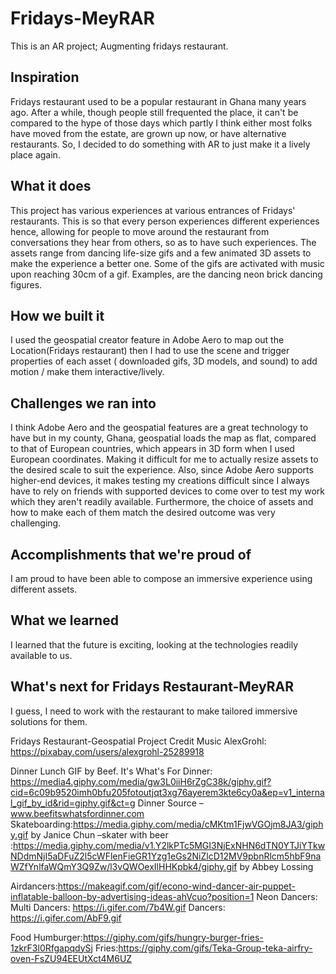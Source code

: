 # Fridays-MeyRAR
This is an AR project; Augmenting fridays restaurant.
## Inspiration
Fridays restaurant used to be a popular restaurant in Ghana many years ago.
After a while, though people still frequented the place, it can't be compared to the hype of those days which partly I think either most folks have moved from the estate, are grown up now, or have alternative restaurants.
So, I decided to do something with AR to just make it a lively place again.

## What it does
This project has various experiences at various entrances of Fridays' restaurants. This is so that every person experiences different experiences hence, allowing for people to move around the restaurant from conversations they hear from others, so as to have such experiences.
The assets range from dancing life-size gifs and a few animated 3D assets to make the experience a better one.
Some of the gifs are activated with music upon reaching 30cm of a gif. Examples, are the dancing neon brick dancing figures.

## How we built it
I used the geospatial creator feature in Adobe Aero to map out the Location(Fridays restaurant) then I had to use the scene and trigger properties of each asset ( downloaded gifs, 3D models, and sound) to add motion / make them interactive/lively.

## Challenges we ran into
I think Adobe Aero and the geospatial features are a great technology to have but in my county, Ghana, geospatial loads the map as flat, compared to that of European countries, which appears in 3D form when I used European coordinates. Making it difficult for me to actually resize assets to the desired scale to suit the experience.
Also, since Adobe Aero supports higher-end devices, it makes testing my creations difficult since I always have to rely on friends with supported devices to come over to test my work which they aren't readily available.
Furthermore, the choice of assets and how to make each of them match the desired outcome was very challenging.

## Accomplishments that we're proud of
I am proud to have been able to compose an immersive experience using different assets.

## What we learned
I learned that the future is exciting, looking at the technologies readily available to us.

## What's next for Fridays Restaurant-MeyRAR
I guess, I need to work with the restaurant to make tailored immersive solutions for them.

Fridays Restaurant-Geospatial Project
Credit
Music
AlexGrohl: https://pixabay.com/users/alexgrohl-25289918
 
Dinner Lunch GIF by Beef. It's What's For Dinner: https://media4.giphy.com/media/gw3L0iiH6rZgC38k/giphy.gif?cid=6c09b9520imh0bfu205fotoutjqt3xg76ayerem3kte6cy0a&ep=v1_internal_gif_by_id&rid=giphy.gif&ct=g   Dinner Source – www.beefitswhatsfordinner.com
Skateboarding:https://media.giphy.com/media/cMKtm1FjwVGOjm8JA3/giphy.gif by Janice Chun
–skater with beer :https://media.giphy.com/media/v1.Y2lkPTc5MGI3NjExNHN6dTN0YTJiYTkwNDdmNjI5aDFuZ2l5cWFlenFieGR1Yzg1eGs2NiZlcD12MV9pbnRlcm5hbF9naWZfYnlfaWQmY3Q9Zw/l3vQWOexIlHHKpbk4/giphy.gif   by Abbey Lossing
 
Airdancers:https://makeagif.com/gif/econo-wind-dancer-air-puppet-inflatable-balloon-by-advertising-ideas-ahVcuo?position=1
Neon Dancers:
Multi Dancers: https://i.gifer.com/7b4W.gif
Dancers: https://i.gifer.com/AbF9.gif
 
Food
Humburger:https://giphy.com/gifs/hungry-burger-fries-1zkrF3l0RfgapqdySj
Fries:https://giphy.com/gifs/Teka-Group-teka-airfry-oven-FsZU94EEUtXct4M6UZ
 
 
 
 
 

